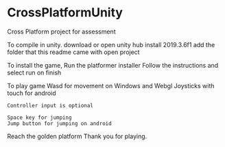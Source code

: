 # CrossPlatformUnity
Cross Platform project for assessment

To compile in unity. 
	download or open unity hub
	install 2019.3.6f1
	add the folder that this readme came with
	open project

To install the game, 
	Run the platformer installer
	Follow the instructions and select run on finish

To play game
	Wasd for movement on Windows and Webgl
	Joysticks with touch for android

	Controller input is optional

	Space key for jumping
	Jump button for jumping on android

Reach the golden platform
Thank you for playing.
	
